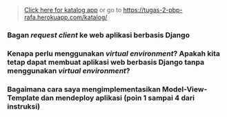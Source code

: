 > [Click here for katalog app](https://tugas-2-pbp-rafa.herokuapp.com/katalog/) or go to https://tugas-2-pbp-rafa.herokuapp.com/katalog/

### Bagan _request client_ ke web aplikasi berbasis Django  
### Kenapa perlu menggunakan _virtual environment_? Apakah kita tetap dapat membuat aplikasi web berbasis Django tanpa menggunakan _virtual environment_?  

### Bagaimana cara saya mengimplementasikan Model-View-Template dan mendeploy aplikasi (poin 1 sampai 4 dari instruksi)  